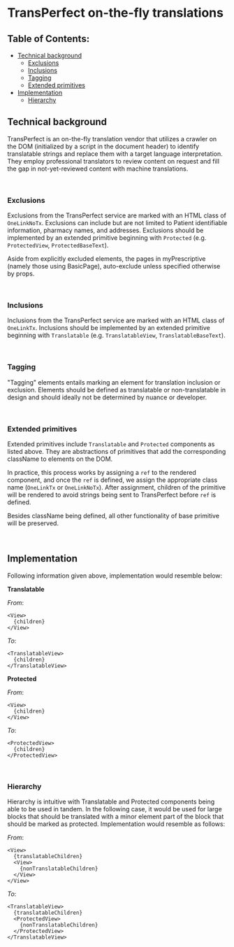 # TransPerfect on-the-fly translations

## Table of Contents:

- [Technical background](#technical-background)
  - [Exclusions](#exclusions)
  - [Inclusions](#inclusions)
  - [Tagging](#tagging)
  - [Extended primitives](#extended-primitives)
- [Implementation](#implementation)
  - [Hierarchy](#hierarchy)

## Technical background

TransPerfect is an on-the-fly translation vendor that utilizes a crawler on the
DOM (initialized by a script in the document header) to identify translatable
strings and replace them with a target language interpretation. They employ
professional translators to review content on request and fill the gap in
not-yet-reviewed content with machine translations.

&nbsp;

### Exclusions

Exclusions from the TransPerfect service are marked with an HTML class of
`OneLinkNoTx`. Exclusions can include but are not limited to Patient
identifiable information, pharmacy names, and addresses. Exclusions should be
implemented by an extended primitive beginning with `Protected` (e.g.
`ProtectedView`, `ProtectedBaseText`).

Aside from explicitly excluded elements, the pages in myPrescriptive (namely
those using BasicPage), auto-exclude unless specified otherwise by props.

&nbsp;

### Inclusions

Inclusions from the TransPerfect service are marked with an HTML class of
`OneLinkTx`. Inclusions should be implemented by an extended primitive beginning
with `Translatable` (e.g. `TranslatableView`, `TranslatableBaseText`).

&nbsp;

### Tagging

"Tagging" elements entails marking an element for translation inclusion or
exclusion. Elements should be defined as translatable or non-translatable in
design and should ideally not be determined by nuance or developer.

&nbsp;

### Extended primitives

Extended primitives include `Translatable` and `Protected` components as listed
above. They are abstractions of primitives that add the corresponding className
to elements on the DOM.

In practice, this process works by assigning a `ref` to the rendered component,
and once the `ref` is defined, we assign the appropriate class name (`OneLinkTx`
or `OneLinkNoTx`). After assignment, children of the primitive will be rendered
to avoid strings being sent to TransPerfect before `ref` is defined.

Besides className being defined, all other functionality of base primitive will
be preserved.

&nbsp;

## Implementation

Following information given above, implementation would resemble below:

**Translatable**

_From_:

```
<View>
  {children}
</View>
```

_To_:

```
<TranslatableView>
  {children}
</TranslatableView>
```

**Protected**

_From_:

```
<View>
  {children}
</View>
```

_To_:

```
<ProtectedView>
  {children}
</ProtectedView>
```

&nbsp;

### Hierarchy

Hierarchy is intuitive with Translatable and Protected components being able to
be used in tandem. In the following case, it would be used for large blocks that
should be translated with a minor element part of the block that should be
marked as protected. Implementation would resemble as follows:

_From_:

```
<View>
  {translatableChildren}
  <View>
    {nonTranslatableChildren}
  </View>
</View>
```

_To_:

```
<TranslatableView>
  {translatableChildren}
  <ProtectedView>
    {nonTranslatableChildren}
  </ProtectedView>
</TranslatableView>
```
